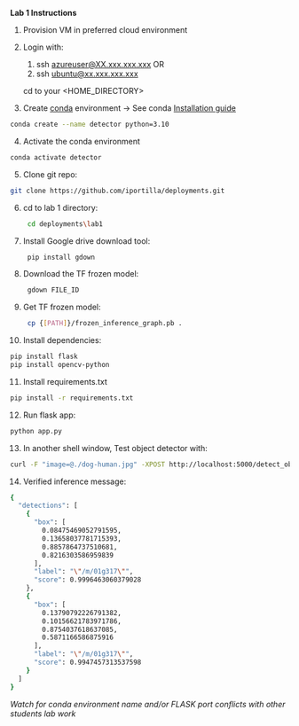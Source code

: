 **Lab 1 Instructions**



1. Provision VM in preferred cloud environment
2. Login with:
	1. ssh azureuser@XX.xxx.xxx.xxx
    OR
	3. ssh ubuntu@xx.xxx.xxx.xxx
    
   cd to your <HOME_DIRECTORY>
 
3. Create [conda](https://saturncloud.io/blog/how-to-create-a-conda-environment-with-a-specific-python-version/) environment -> See conda [Installation guide](https://docs.anaconda.com/free/miniconda/)
```bash
conda create --name detector python=3.10
```
4. Activate the conda environment
```bash 
conda activate detector
```
5. Clone git repo:
```bash
git clone https://github.com/iportilla/deployments.git
```
6. cd to lab 1 directory:
   ```bash
	cd deployments\lab1
   ```
7. Install Google drive download tool:
   ```bash
   	pip install gdown
   ```
8. Download the TF frozen model:
   ```bash
   	gdown FILE_ID
   ```
9. Get TF frozen model:
   ```bash
	cp {[PATH]}/frozen_inference_graph.pb .
   ```
 10. Install dependencies:
```bash
pip install flask
pip install opencv-python
```
11. Install requirements.txt
```bash
pip install -r requirements.txt
```
12. Run flask app:
```bash
python app.py
```
13. In another shell window, Test object detector with:
```bash
curl -F "image=@./dog-human.jpg" -XPOST http://localhost:5000/detect_objects
```
14. Verified inference message:
    
```bash
{
  "detections": [
    {
      "box": [
        0.08475469052791595,
        0.13658037781715393,
        0.8857864737510681,
        0.8216303586959839
      ],
      "label": "\"/m/01g317\"",
      "score": 0.9996463060379028
    },
    {
      "box": [
        0.13790792226791382,
        0.10156621783971786,
        0.8754037618637085,
        0.5871166586875916
      ],
      "label": "\"/m/01g317\"",
      "score": 0.9947457313537598
    }
  ]
}
```


*Watch for conda environment name and/or FLASK port conflicts with other students lab work*
